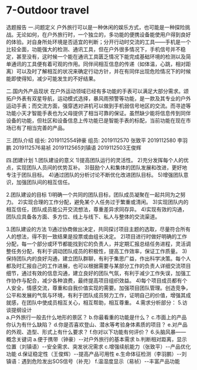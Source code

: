 # 7-Outdoor travel
选题报告
一.问题定义
户外旅行可以是一种休闲的娱乐方式，也可能是一种探险挑战。无论如何，在户外旅行时，一个独立的，多功能的便携设备能使用户得到良好的体验。对自身所处环境是否适宜的判断；分开行动时交流的工具——手机是一个比较全面，功能强大的检测、通讯工具，但在户外很多情况下，手机信号并不稳定，甚至没有，这时候一个能在通讯工具匮乏情况下能完成基础环境的检测以及简单通讯的工具便有着可观的作用。同伴间相互信息的传递（如体温，心跳，相对距离）可以及时了解相互的状况来确定行动方针，并在有同伴出现危险情况下的时候能即使得知，减少可能发生的不好结果。

二.国内外产品现状
在户外运动领域已经有多功能的手表可以满足大部分需求。颂拓户外表有双星导航，运动模式选择，暴风雨预警等功能，是一款及其专业的户外运动手表；而交流方面，强穿透对讲机可以做到手机弱信号地区的交流。而寻迹等功能小天才智能手表也为父母提供了相当可靠的保证。虽然缺少能将信息传到同伴设备的功能，但社区和设备信息上传功能已是智能手表的标配，当前功能在现在市场已有了相当完善的产品。

三.团队介绍
组长:
2019112554钟豪
组员:
2019112570 张致平
2019112580 李羽鹏
2019112576易祯
2019112565刘镇语
2019112503王俊辉

四.团建计划
1.团队建设的意义
1)提高团队运行的灵活性。 
2)充分发挥每个人的优点，实现团队人员间的优势互补。 
3)鼓励个人和集体的团队发展和改进，更好地专注于团队目标。 
4)通过团队的分析讨论不断优化改进团队目标。
5)增强团队意识，加强团队间的相互信任。

2.团队建设的目标
1)明确一个共同的团队目标，团队成员凝聚在一起共同为之努力。
2)实现合理的工作分配，避免某个人任务过于繁重或清闲。
3)实现团队内的相互信任，团队成员能公开交流想法，尊重差异求同存异。
4)实现有效的沟通，团队应具备各方面、多方位、线上与线下、私人与整体的交流渠道。

3.团队建设的方法
1)通过协商做出决定，共同探讨项目主题的选取，尽量符合所有人的想法，得不到一致结果是投票或由组长决定。
2)项目进行时做好明确的工作分配，每一个部分或环节都能找到它的负责人，并定期汇报总结任务进程，灵活调整任务分配，有利于调动团队成员的积极性，提高工作效率，保证工作质量。
3)保持团队内的良好沟通，建立团队群聊，有利于集思广益，作出科学决策。每个人都及时汇报自己的工作进展，也可以根据需要与某部分工作的负责人详细交流项目细节，通过有效的信息沟通，建立良好的团队气氛，有利于减少工作失误，加强工作协作与配合，减少各种浪费，最终提高项目组织效益。
4)每个项目成员都有个人安全，情感交流，尊重和自我价值实现的需要。加强项目团队管理。创造竞争，公平和发展的气氛与环境，有利于团队成员努力工作，证明自己的价值，增强其成就感，在团队中使成员相互关心，相互帮助，相互尊重。
4.需求分析部分：
5.访谈提纲设计  
  a.户外旅行一般去什么地形的景区？
  b.你最看重的功能是什么？
  c.市面上的产品你认为有什么缺陷？
  d.你是否喜欢登山、潜水等考验身体素质的项目？
  e.对产品的外观、造型、形式上有什么要求？
  f.你对以下功能有何评价？ 
6.头脑风暴——概念关键词
  a.便于携带（钟豪）--对户外旅行的基本需求
  b.判断相对距离，显示位置（刘镇语）--安全需求、突发状况需求
  c.增强续航能力（张致平）--产品优化功能
  d.保证稳定性（王俊辉）--提高产品可用性
  e.生命体征检测（李羽鹏）--刘镇语：遇到危险发出SOS信号（补充）
  f.温湿度显示（易祯）--丰富产品功能
